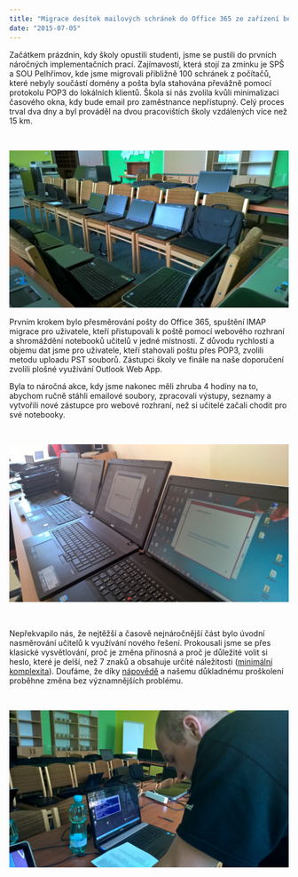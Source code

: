 ```yaml
---
title: "Migrace desítek mailových schránek do Office 365 ze zařízení bez centrální správy"
date: "2015-07-05"
---
```


Začátkem prázdnin, kdy školy opustili studenti, jsme se pustili do prvních náročných implementačních prací. Zajímavostí, která stojí za zmínku je SPŠ a SOU Pelhřimov, kde jsme migrovali přibližně 100 schránek z počítačů, které nebyly součástí domény a pošta byla stahována převážně pomocí protokolu POP3 do lokálních klientů. Škola si nás zvolila kvůli minimalizaci časového okna, kdy bude email pro zaměstnance nepřístupný. Celý proces trval dva dny a byl prováděl na dvou pracovištích školy vzdálených více než 15 km.

 

[![WP_20150701_14_01_03_Rich](images/WP_20150701_14_01_03_Rich-1024x576.jpg)](https://blog.skolnilogin.cz/wp-content/uploads/sites/6/2015/07/WP_20150701_14_01_03_Rich.jpg)

Prvním krokem bylo přesměrování pošty do Office 365, spuštění IMAP migrace pro uživatele, kteří přistupovali k poště pomocí webového rozhraní a shromáždění notebooků učitelů v jedné místnosti. Z důvodu rychlosti a objemu dat jsme pro uživatele, kteří stahovali poštu přes POP3, zvolili metodu uploadu PST souborů. Zástupci školy ve finále na naše doporučení zvolili plošné využívání Outlook Web App.

Byla to náročná akce, kdy jsme nakonec měli zhruba 4 hodiny na to, abychom ručně stáhli emailové soubory, zpracovali výstupy, seznamy a vytvořili nové zástupce pro webové rozhraní, než si učitelé začali chodit pro své notebooky.

 

[![WP_20150702_11_44_02_Rich](images/WP_20150702_11_44_02_Rich-1024x576.jpg)](https://blog.skolnilogin.cz/wp-content/uploads/sites/6/2015/07/WP_20150702_11_44_02_Rich.jpg)

 

Nepřekvapilo nás, že nejtěžší a časově nejnáročnější část bylo úvodní nasměrování učitelů k využívání nového řešení. Prokousali jsme se přes klasické vysvětlování, proč je změna přínosná a proč je důležité volit si heslo, které je delší, než 7 znaků a obsahuje určité náležitosti ([minimální komplexita](https://msdn.microsoft.com/en-us/library/azure/jj943764.aspx)). Doufáme, že díky [nápovědě](https://napoveda.skolnilogin.cz/office-sway/) a našemu důkladnému proškolení proběhne změna bez významnějších problému.

 

[![WP_20150701_11_16_04_Rich](images/WP_20150701_11_16_04_Rich-1024x576.jpg)](https://blog.skolnilogin.cz/wp-content/uploads/sites/6/2015/07/WP_20150701_11_16_04_Rich.jpg)
